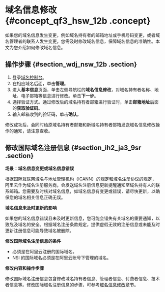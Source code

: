 # 域名信息修改 {#concept_qf3_hsw_12b .concept}

如果您的域名信息发生变更，例如域名持有者的邮箱地址或手机号码变更，或者域名管理者的联系人发生变更，您需及时修改域名信息，保障域名信息的准确性。本文为您介绍如何修改域名信息。

## 操作步骤 {#section_wdj_nsw_12b .section}

1.  登录[域名控制台](https://dc.console.aliyun.com/?spm=a2c1d.8251217.1002.19.7e29eef5kAnBeP#/domain/list)。
2.  在相应域名后面，单击**管理**。
3.  进入**基本信息**页面，单击左侧导航栏的**域名信息修改**，对域名持有者名称、地址、电子邮箱等信息进行修改。单击**下一步**。
4.  选择验证方式。通过修改后的域名持有者邮箱进行验证时，单击**邮箱地址**后面的**获取验证码**。
5.  输入邮箱收到的验证码，单击**确认**。

修改成功后，会同时给原域名持有者邮箱和新域名持有者邮箱发送域名信息修改操作的通知，请注意查收。

## 修改国际域名注册信息 {#section_ih2_ja3_9sr .section}

 **场景：域名信息变更或域名信息错误** 

根据国际互联网域名与地址管理机构（ICANN）的[规定](https://whois.icann.org/en/whois-data-reminder-policy-wdrp)和域名注册协议的规定，阿里云作为域名注册服务商，会发送域名注册信息更新提醒通知至域名持有人的联系邮箱。您需要及时核对域名信息，如域名信息有变更或错误，请尽快更新，以确保您的域名相关信息正确无误。

 **域名信息未及时更新的影响** 

如果您的域名信息错误且未及时更新信息，您可能会错失有关域名的重要通知，以致危及域名的安全。根据域名注册条款规定，提供虚假无效的注册信息或未能及时更新注册信息可能导致域名被删除。

 **修改国际域名注册信息的条件** 

-   必须是在阿里云注册的国际域名。
-   NSI 的国际域名必须是在阿里云账号下管理的域名。

 **修改内容和操作步骤** 

修改国际域名注册信息包含修改域名持有者信息、管理者信息、付费者信息、技术者信息等。修改国际域名注册信息的步骤，可参考[域名信息修改](intl.zh-CN/域名管理/域名信息修改.md#section_tk3_dtw_12b)章节。

